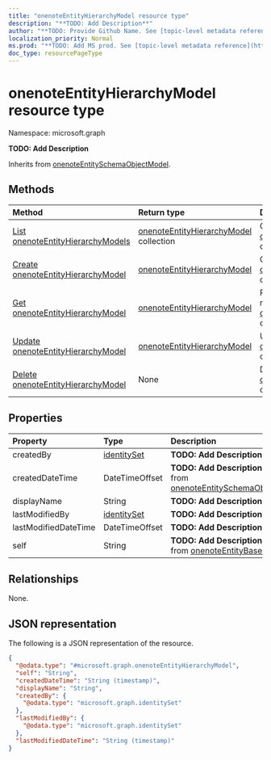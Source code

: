 ```yaml
---
title: "onenoteEntityHierarchyModel resource type"
description: "**TODO: Add Description**"
author: "**TODO: Provide Github Name. See [topic-level metadata reference](https://msgo.azurewebsites.net/add/document/guidelines/metadata.html#topic-level-metadata)**"
localization_priority: Normal
ms.prod: "**TODO: Add MS prod. See [topic-level metadata reference](https://msgo.azurewebsites.net/add/document/guidelines/metadata.html#topic-level-metadata)**"
doc_type: resourcePageType
---
```


# onenoteEntityHierarchyModel resource type

Namespace: microsoft.graph

**TODO: Add Description**


Inherits from [onenoteEntitySchemaObjectModel](../resources/onenoteentityschemaobjectmodel.md).

## Methods
|Method|Return type|Description|
|:---|:---|:---|
|[List onenoteEntityHierarchyModels](../api/onenoteentityhierarchymodel-list.md)|[onenoteEntityHierarchyModel](../resources/onenoteentityhierarchymodel.md) collection|Get a list of the [onenoteEntityHierarchyModel](../resources/onenoteentityhierarchymodel.md) objects and their properties.|
|[Create onenoteEntityHierarchyModel](../api/onenoteentityhierarchymodel-create.md)|[onenoteEntityHierarchyModel](../resources/onenoteentityhierarchymodel.md)|Create a new [onenoteEntityHierarchyModel](../resources/onenoteentityhierarchymodel.md) object.|
|[Get onenoteEntityHierarchyModel](../api/onenoteentityhierarchymodel-get.md)|[onenoteEntityHierarchyModel](../resources/onenoteentityhierarchymodel.md)|Read the properties and relationships of an [onenoteEntityHierarchyModel](../resources/onenoteentityhierarchymodel.md) object.|
|[Update onenoteEntityHierarchyModel](../api/onenoteentityhierarchymodel-update.md)|[onenoteEntityHierarchyModel](../resources/onenoteentityhierarchymodel.md)|Update the properties of an [onenoteEntityHierarchyModel](../resources/onenoteentityhierarchymodel.md) object.|
|[Delete onenoteEntityHierarchyModel](../api/onenoteentityhierarchymodel-delete.md)|None|Deletes an [onenoteEntityHierarchyModel](../resources/onenoteentityhierarchymodel.md) object.|

## Properties
|Property|Type|Description|
|:---|:---|:---|
|createdBy|[identitySet](../resources/identityset.md)|**TODO: Add Description**|
|createdDateTime|DateTimeOffset|**TODO: Add Description** Inherited from [onenoteEntitySchemaObjectModel](../resources/onenoteentityschemaobjectmodel.md)|
|displayName|String|**TODO: Add Description**|
|lastModifiedBy|[identitySet](../resources/identityset.md)|**TODO: Add Description**|
|lastModifiedDateTime|DateTimeOffset|**TODO: Add Description**|
|self|String|**TODO: Add Description** Inherited from [onenoteEntityBaseModel](../resources/onenoteentitybasemodel.md)|

## Relationships
None.

## JSON representation
The following is a JSON representation of the resource.
<!-- {
  "blockType": "resource",
  "keyProperty": "id",
  "@odata.type": "microsoft.graph.onenoteEntityHierarchyModel",
  "baseType": "microsoft.graph.onenoteEntitySchemaObjectModel",
  "openType": false
}
-->
``` json
{
  "@odata.type": "#microsoft.graph.onenoteEntityHierarchyModel",
  "self": "String",
  "createdDateTime": "String (timestamp)",
  "displayName": "String",
  "createdBy": {
    "@odata.type": "microsoft.graph.identitySet"
  },
  "lastModifiedBy": {
    "@odata.type": "microsoft.graph.identitySet"
  },
  "lastModifiedDateTime": "String (timestamp)"
}
```

